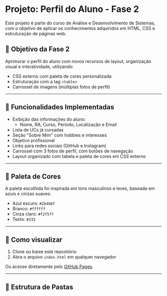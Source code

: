 # Projeto: Perfil do Aluno - Fase 2

Este projeto é parte do curso de Análise e Desenvolvimento de Sistemas, com o objetivo de aplicar os conhecimentos adquiridos em HTML, CSS e estruturação de páginas web.

## 🎯 Objetivo da Fase 2

Aprimorar o perfil do aluno com novos recursos de layout, organização visual e interatividade, utilizando:

- CSS externo com paleta de cores personalizada
- Estruturação com a tag `<table>`
- Carrossel de imagens (múltiplas fotos de perfil)

---

## 📌 Funcionalidades Implementadas

- Exibição das informações do aluno:
  - Nome, RA, Curso, Período, Localização e Email
- Lista de UCs já cursadas
- Seção "Sobre Mim" com hobbies e interesses
- Objetivo profissional
- Links para redes sociais (GitHub e Instagram)
- Carrossel com 3 fotos de perfil, com botões de navegação
- Layout organizado com tabela e paleta de cores em CSS externo

---

## 🎨 Paleta de Cores

A paleta escolhida foi inspirada em tons masculinos e leves, baseada em azuis e cinzas suaves:
- Azul escuro: `#2b4b6f`
- Branco: `#ffffff`
- Cinza claro: `#f2f5f7`
- Texto: `#333`

---

## 🚀 Como visualizar

1. Clone ou baixe este repositório
2. Abra o arquivo `index.html` em qualquer navegador

Ou acesse diretamente pelo [GitHub Pages]((https://github.com/euuCode/portfolio-faculdade)).

---

## 📁 Estrutura de Pastas

